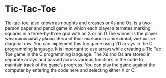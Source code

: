 # Tic-Tac-Toe
Tic-tac-toe, also known as noughts and crosses or Xs and Os, is a two-person paper and pencil game in which each player alternates marking squares in a three-by-three grid with an X or an O
The winner is the player who successfully places three of their markers in a horizontal, vertical, or diagonal row. You can implement this fun game using 2D arrays in the C programming language. 
It is important to use arrays while creating a Tic Tac Toe game in the C programming language. 
The Xs and Os are stored in separate arrays and passed across various functions in the code to maintain track of the game’s progress.
You can play the game against the computer by entering the code here and selecting either X or O.
